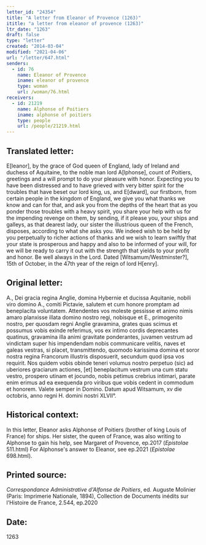```yaml
---
letter_id: "24354"
title: "A letter from Eleanor of Provence (1263)"
ititle: "a letter from eleanor of provence (1263)"
ltr_date: "1263"
draft: false
type: "letter"
created: "2014-03-04"
modified: "2021-04-06"
url: "/letter/647.html"
senders:
  - id: 76
    name: Eleanor of Provence
    iname: eleanor of provence
    type: woman
    url: /woman/76.html
receivers:
  - id: 21219
    name: Alphonse of Poitiers
    iname: alphonse of poitiers
    type: people
    url: /people/21219.html
---
```

<h2> Translated letter:</h2>E[leanor], by the grace of God queen of England, lady of Ireland and duchess of Aquitaine, to the noble man lord A[lphonse], count of Poitiers, greetings and a will prompt to do your pleasure with honor.
Expecting you to have been distressed and to have grieved with very bitter spirit for the troubles that have beset our lord king, us, and E[dward], our firstborn, from certain people in the kingdom of England, we give you what thanks we know and can for that, and ask you from the depths of the heart that as you ponder those troubles with a heavy spirit, you share your help with us for the impending revenge on them, by sending, if it please you, your ships and galleys, as that dearest lady, our sister the illustrious queen of the French, disposes, according to what she asks you.
We indeed wish to be held by you perpetually to richer actions of thanks and we wish to learn swiftly that your state is prosperous and happy and also to be informed of your will, for we will be ready to carry it out with the strength that yields to your profit and honor.
Be well always in the Lord.
Dated [Witsamum/Westminster?], 15th of October, in the 47th year of the reign of lord H[enry].
<h2 class="mt-4"> Original letter:</h2>A., Dei gracia regina Anglie, domina Hybernie et ducissa Aquitanie, nobili viro domino A., comiti Pictavie, salutem et cum honore promptam ad beneplacita voluntatem. Attendentes vos moleste gessisse et animo nimis amaro planxisse illata domino nostro regi, nobisque et E., primogenito nostro, per quosdam regni Anglie gravamina, grates quas scimus et possumus vobis exinde referimus, vos ex intimo cordis deprecantes quatinus, gravamina illa animi gravitate ponderantes, juvamen vestrum ad vindictam super his impendendam nobis communicare velitis, naves et galeas vestras, si placet, transmittendo, quomodo karissima domina et soror nostra regina Francorum illustris disposuerit, secundum quod ipsa vos requirit. Nos quidem vobis obinde teneri volumus nostro perpetuo (sic) ad uberiores graciarum actiones, [et] beneplacitum vestrum una cum statu vestro, prospero utinam et jocundo, nobis petimus crebrius intimari, parate enim erimus ad ea exequenda pro viribus que vobis cedent in commodum et honorem. Valete semper in Domino. Datum apud Witsamum, xv die octobris, anno regni H. domini nostri XLVII°.
<h2 class="mt-4"> Historical context:</h2><p>In this letter, Eleanor asks Alphonse of Poitiers (brother of king Louis of France) for ships. Her sister, the queen of France, was also writing to Alphonse to gain his help, see Margaret of Provence, ep.2017 (<em>Epistolae</em> 511.html) For Alphonse's answer to Eleanor, see ep.2021 (<em>Epistolae</em> 698.html).</p><h2 class="mt-4"> Printed source:</h2><p><em>Correspondance Administrative d'Alfonse de Poitiers</em>, ed. Auguste Molinier (Paris: Imprimerie Nationale, 1894), Collection de Documents inédits sur l'Histoire de France, 2.544, ep.2020</p><h2 class="mt-4"> Date:</h2>1263